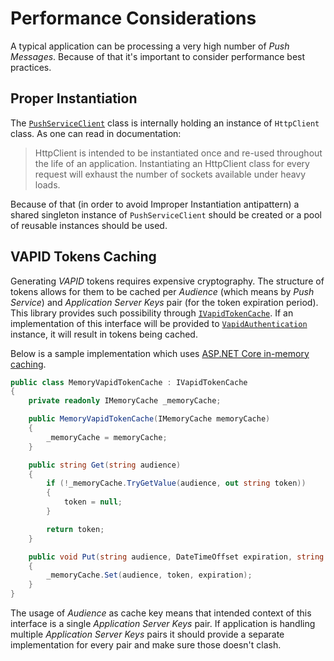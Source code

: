 ﻿# Performance Considerations

A typical application can be processing a very high number of *Push Messages*. Because of that it's important to consider performance best practices.

## Proper Instantiation

The [`PushServiceClient`](../api/Lib.Net.Http.WebPush.PushServiceClient.html) class is internally holding an instance of `HttpClient` class. As one can read in documentation:

> HttpClient is intended to be instantiated once and re-used throughout the life of an application. Instantiating an HttpClient class for every request will exhaust the number of sockets available under heavy loads.

Because of that (in order to avoid Improper Instantiation antipattern) a shared singleton instance of `PushServiceClient` should be created or a pool of reusable instances should be used.

## VAPID Tokens Caching

Generating *VAPID* tokens requires expensive cryptography. The structure of tokens allows for them to be cached per *Audience* (which means by *Push Service*) and *Application Server Keys* pair (for the token expiration period). This library provides such possibility through [`IVapidTokenCache`](../api/Lib.Net.Http.WebPush.Authentication.IVapidTokenCache.html). If an implementation of this interface will be provided to [`VapidAuthentication`](../api/Lib.Net.Http.WebPush.Authentication.VapidAuthentication.html) instance, it will result in tokens being cached.

Below is a sample implementation which uses [ASP.NET Core in-memory caching](https://docs.microsoft.com/en-us/aspnet/core/performance/caching/memory).

```cs
public class MemoryVapidTokenCache : IVapidTokenCache
{
    private readonly IMemoryCache _memoryCache;

    public MemoryVapidTokenCache(IMemoryCache memoryCache)
    {
        _memoryCache = memoryCache;
    }

    public string Get(string audience)
    {
        if (!_memoryCache.TryGetValue(audience, out string token))
        {
            token = null;
        }

        return token;
    }

    public void Put(string audience, DateTimeOffset expiration, string token)
    {
        _memoryCache.Set(audience, token, expiration);
    }
}
```

The usage of *Audience* as cache key means that intended context of this interface is a single *Application Server Keys* pair. If application is handling multiple *Application Server Keys* pairs it should provide a separate implementation for every pair and make sure those doesn't clash.